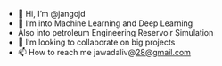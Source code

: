 - 👋 Hi, I’m @jangojd
- 👀 I’m into Machine Learning and Deep Learning
- Also into petroleum Engineering Reservoir Simulation
- 💞️ I’m looking to collaborate on big projects
- 📫 How to reach me  jawadaliv@28@gmail.com

<!---
jangojd/jangojd is a ✨ special ✨ repository because its `README.md` (this file) appears on your GitHub profile.
You can click the Preview link to take a look at your changes.
--->
